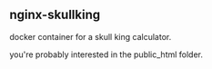 nginx-skullking
---------------

docker container for a skull king calculator.

you're probably interested in the public_html folder.
